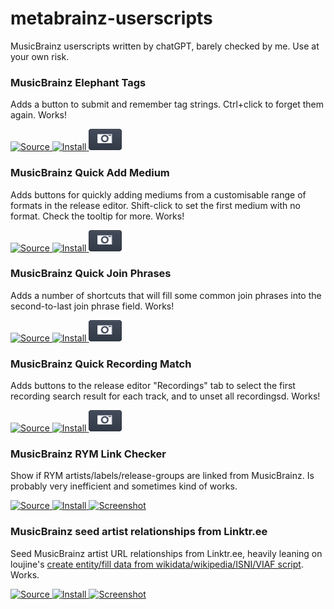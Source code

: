 # metabrainz-userscripts
MusicBrainz userscripts written by chatGPT, barely checked by me. Use at your own risk.

### <a name="musicbrainz_elephant_tags"></a> MusicBrainz Elephant Tags

Adds a button to submit and remember tag strings. Ctrl+click to forget them again. Works!

<a href="https://github.com/Aerozol/metabrainz-userscripts/blob/main/MusicBrainz%20Elephant%20Tags.user.js">
  <img src="https://github.com/jerone/UserScripts/blob/master/_resources/Source-button.png" alt="Source" title="Source"">
</a>

<a href="https://github.com/Aerozol/metabrainz-userscripts/raw/main/MusicBrainz%20Elephant%20Tags.user.js">
  <img src="https://raw.github.com/jerone/UserScripts/master/_resources/Install-button.png" alt="Install" title="Install""> 
</a>

<a href="https://raw.githubusercontent.com/Aerozol/metabrainz-userscripts/refs/heads/main/screenshots/elephant_tags.png" target="_blank">
  <img src="./screenshots/Screenshot-button.png" alt="Screenshot" title="Screenshot""> 
</a>

### <a name="musicbrainz_quick_add_medium"></a> MusicBrainz Quick Add Medium

Adds buttons for quickly adding mediums from a customisable range of formats in the release editor. Shift-click to set the first medium with no format. Check the tooltip for more. Works!

<a href="https://github.com/Aerozol/metabrainz-userscripts/blob/main/MusicBrainz%20Quick%20Add%20Medium.user.js">
  <img src="https://github.com/jerone/UserScripts/blob/master/_resources/Source-button.png" alt="Source" title="Source"">
</a>

<a href="https://github.com/Aerozol/metabrainz-userscripts/raw/main/MusicBrainz%20Quick%20Add%20Medium.user.js">
  <img src="https://raw.github.com/jerone/UserScripts/master/_resources/Install-button.png" alt="Install" title="Install""> 
</a>

<a href="https://raw.githubusercontent.com/Aerozol/metabrainz-userscripts/refs/heads/main/screenshots/quick_add_medium.png" target="_blank">
  <img src="./screenshots/Screenshot-button.png" alt="Screenshot" title="Screenshot""> 
</a>

### <a name="musicbrainz_quick_join_phrases"></a> MusicBrainz Quick Join Phrases

Adds a number of shortcuts that will fill some common join phrases into the second-to-last join phrase field. Works!

<a href="https://github.com/Aerozol/metabrainz-userscripts/blob/main/MusicBrainz%20Quick%20Join%20Phrases.user.js">
  <img src="https://github.com/jerone/UserScripts/blob/master/_resources/Source-button.png" alt="Source" title="Source"">
</a>

<a href="https://github.com/Aerozol/metabrainz-userscripts/raw/main/MusicBrainz%20Quick%20Join%20Phrases.user.js">
  <img src="https://raw.github.com/jerone/UserScripts/master/_resources/Install-button.png" alt="Install" title="Install""> 
</a>

<a href="https://raw.githubusercontent.com/Aerozol/metabrainz-userscripts/refs/heads/main/screenshots/quick_join_phrases.png" target="_blank">
  <img src="./screenshots/Screenshot-button.png" alt="Screenshot" title="Screenshot""> 
</a>

### <a name="musicbrainz_quick_recording_links"></a> MusicBrainz Quick Recording Match

Adds buttons to the release editor "Recordings" tab to select the first recording search result for each track, and to unset all recordingsd. Works!

<a href="https://github.com/Aerozol/metabrainz-userscripts/blob/main/MusicBrainz%20Quick%20Recording%20Match.user.js">
  <img src="https://github.com/jerone/UserScripts/blob/master/_resources/Source-button.png" alt="Source" title="Source"">
</a>

<a href="https://github.com/Aerozol/metabrainz-userscripts/raw/main/MusicBrainz%20Quick%20Recording%20Match.user.js">
  <img src="https://raw.github.com/jerone/UserScripts/master/_resources/Install-button.png" alt="Install" title="Install""> 
</a>

<a href="https://raw.githubusercontent.com/Aerozol/metabrainz-userscripts/refs/heads/main/screenshots/quick_recording_match.png" target="_blank">
  <img src="./screenshots/Screenshot-button.png" alt="Screenshot" title="Screenshot""> 
</a>

### <a name="musicbrainz_rym_link_checker"></a> MusicBrainz RYM Link Checker

Show if RYM artists/labels/release-groups are linked from MusicBrainz. Is probably very inefficient and sometimes kind of works.

<a href="https://github.com/Aerozol/metabrainz-userscripts/blob/main/MusicBrainz%20RYM%20Link%20Checker.user.js">
  <img src="https://github.com/jerone/UserScripts/blob/master/_resources/Source-button.png" alt="Source" title="Source""> 
</a>

<a href="https://github.com/Aerozol/metabrainz-userscripts/raw/main/MusicBrainz%20RYM%20Link%20Checker.user.js">
  <img src="https://raw.github.com/jerone/UserScripts/master/_resources/Install-button.png" alt="Install" title="Install"">
</a>

<a href="https://raw.githubusercontent.com/Aerozol/metabrainz-userscripts/refs/heads/main/screenshots/rym_link_checker.png" target="_blank">
  <img src="https://raw.githubusercontent.com/Aerozol/Dump/refs/heads/main/Screenshot-button.png" alt="Screenshot" title="Screenshot""> 
</a>

### <a name="musicbrainz_seed_artist_relationships_from_linktree"></a> MusicBrainz seed artist relationships from Linktr.ee

Seed MusicBrainz artist URL relationships from Linktr.ee, heavily leaning on loujine's [create entity/fill data from wikidata/wikipedia/ISNI/VIAF script](https://github.com/loujine/musicbrainz-scripts/blob/master/mb-edit-create_from_wikidata.user.js). Works.

<a href="https://github.com/Aerozol/metabrainz-userscripts/blob/main/MusicBrainz%20seed%20artist%20relationships%20from%20Linktr_ee.user.js">
  <img src="https://github.com/jerone/UserScripts/blob/master/_resources/Source-button.png" alt="Source" title="Source""> 
</a>

<a href="https://github.com/Aerozol/metabrainz-userscripts/raw/main/MusicBrainz%20seed%20artist%20relationships%20from%20Linktr__ee.user.js">
  <img src="https://raw.github.com/jerone/UserScripts/master/_resources/Install-button.png" alt="Install" title="Install"">
</a>

<a href="https://raw.githubusercontent.com/Aerozol/metabrainz-userscripts/refs/heads/main/screenshots/seed_relationships_from_linktree.png" target="_blank">
  <img src="https://raw.githubusercontent.com/Aerozol/Dump/refs/heads/main/Screenshot-button.png" alt="Screenshot" title="Screenshot""> 
</a>
